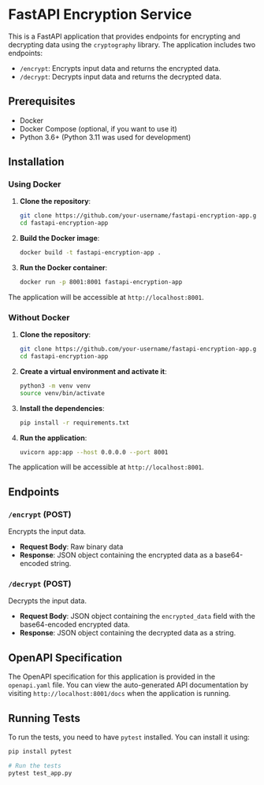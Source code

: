 # FastAPI Encryption Service

This is a FastAPI application that provides endpoints for encrypting and decrypting data using the `cryptography` library. The application includes two endpoints:
- `/encrypt`: Encrypts input data and returns the encrypted data.
- `/decrypt`: Decrypts input data and returns the decrypted data.

## Prerequisites

- Docker
- Docker Compose (optional, if you want to use it)
- Python 3.6+ (Python 3.11 was used for development)

## Installation

### Using Docker

1. **Clone the repository**:
    ```bash
    git clone https://github.com/your-username/fastapi-encryption-app.git
    cd fastapi-encryption-app
    ```

2. **Build the Docker image**:
    ```bash
    docker build -t fastapi-encryption-app .
    ```

3. **Run the Docker container**:
    ```bash
    docker run -p 8001:8001 fastapi-encryption-app
    ```

The application will be accessible at `http://localhost:8001`.

### Without Docker

1. **Clone the repository**:
    ```bash
    git clone https://github.com/your-username/fastapi-encryption-app.git
    cd fastapi-encryption-app
    ```

2. **Create a virtual environment and activate it**:
    ```bash
    python3 -m venv venv
    source venv/bin/activate
    ```

3. **Install the dependencies**:
    ```bash
    pip install -r requirements.txt
    ```

4. **Run the application**:
    ```bash
    uvicorn app:app --host 0.0.0.0 --port 8001
    ```

The application will be accessible at `http://localhost:8001`.

## Endpoints

### `/encrypt` (POST)
Encrypts the input data.

- **Request Body**: Raw binary data
- **Response**: JSON object containing the encrypted data as a base64-encoded string.

### `/decrypt` (POST)
Decrypts the input data.

- **Request Body**: JSON object containing the `encrypted_data` field with the base64-encoded encrypted data.
- **Response**: JSON object containing the decrypted data as a string.

## OpenAPI Specification

The OpenAPI specification for this application is provided in the `openapi.yaml` file. You can view the auto-generated API documentation by visiting `http://localhost:8001/docs` when the application is running.

## Running Tests

To run the tests, you need to have `pytest` installed. You can install it using:

```bash
pip install pytest

# Run the tests
pytest test_app.py
```